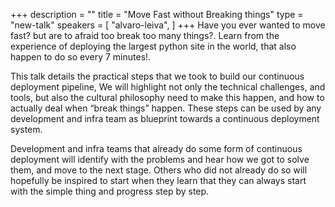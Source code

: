 +++
description = ""
title = "Move Fast without Breaking things"
type = "new-talk"
speakers = [
        "alvaro-leiva",
]
+++
Have you ever wanted to move fast? but are to afraid too break too many things?. Learn from the experience of deploying the largest python site in the world, that also happen to do so every 7 minutes!.

This talk details the practical steps that we took to build our continuous deployment pipeline, We will highlight not only the technical challenges, and tools, but also the cultural philosophy need to make this happen, and how to actually deal when “break things” happen. These steps can be used by any development and infra team as blueprint towards a continuous deployment system.

Development and infra teams that already do some form of continuous deployment will identify with the problems and hear how we got to solve them, and move to the next stage. Others who did not already do so will hopefully be inspired to start when they learn that they can always start with the simple thing and progress step by step.